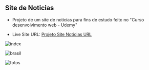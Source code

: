 ## Site de Noticias
- Projeto de um site de noticias para fins de estudo feito no "Curso desenvolvimento web - Udemy"

- Live Site URL: [Projeto Site Noticias URL](https://gabmotamelo.github.io/ProjetoSiteNoticias/brasil.html)

![index](https://user-images.githubusercontent.com/88755473/132081509-02e707a8-e9e1-436a-8117-cf92767cfd52.png)

![brasil](https://user-images.githubusercontent.com/88755473/132081515-30a2bfdc-c117-41ba-90bd-db1ac1588077.png)

![fotos](https://user-images.githubusercontent.com/88755473/132081518-f7f8da7d-8cb0-4282-b0b8-914550ab6337.png)


